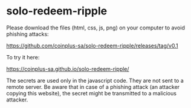 # solo-redeem-ripple

Please download the files (html, css, js, png) on your computer to avoid phishing attacks:

https://github.com/coinplus-sa/solo-redeem-ripple/releases/tag/v0.1

To try it here: 

https://coinplus-sa.github.io/solo-redeem-ripple/

The secrets are used only in the javascript code. They are not sent to a remote server. Be aware that in case of a phishing attack (an attacker copying this website), the secret might be transmitted to a malicious attacker.
